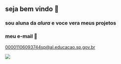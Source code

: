 ## **seja bem vindo** 💟 

###  sou aluna da _alura_ e voce vera meus projetos 

###  meu e-mail 📧
   00001106093744sp@al.educacao.sp.gov.br

   ![](https://tenor.com/pt-BR/view/kiss-gif-487595659306650558)
